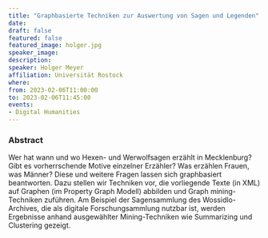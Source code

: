 ```yaml
---
title: "Graphbasierte Techniken zur Auswertung von Sagen und Legenden"
date:
draft: false
featured: false
featured_image: holger.jpg
speaker_image:
description:
speaker: Holger Meyer
affiliation: Universität Rostock
where:
from: 2023-02-06T11:00:00
to: 2023-02-06T11:45:00
events:
- Digital Humanities
---
```


### Abstract

Wer hat wann und wo Hexen- und Werwolfsagen erzählt in Mecklenburg? Gibt es vorherrschende Motive einzelner Erzähler?  Was erzählen Frauen, was Männer?  Diese und weitere Fragen lassen sich graphbasiert beantworten.  Dazu stellen wir Techniken vor, die vorliegende Texte (in XML) auf Graphen (im Property Graph Modell) abbilden und Graph mining-Techniken zuführen.  Am Beispiel der Sagensammlung des Wossidlo-Archives, die als digitale Forschungsammlung nutzbar ist, werden Ergebnisse anhand ausgewählter Mining-Techniken wie Summarizing und Clustering gezeigt.
